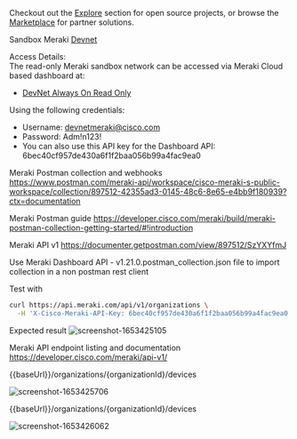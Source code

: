 Checkout out the [Explore](https://developer.cisco.com/meraki/explore/) section for open source projects, or browse the [Marketplace](https://apps.meraki.io/) for partner solutions.

Sandbox Meraki [Devnet](https://devnetsandbox.cisco.com/RM/Diagram/Index/a9487767-deef-4855-b3e3-880e7f39eadc?diagramType=Topology) 

Access Details:  
The read-only Meraki sandbox network can be accessed via Meraki Cloud based dashboard at:  

-   [DevNet Always On Read Only](https://account.meraki.com/secure/login/dashboard_login)

Using the following credentials:  

-   Username: devnetmeraki@cisco.com
-   Password: Adm!n123!
-   You can also use this API key for the Dashboard API: 6bec40cf957de430a6f1f2baa056b99a4fac9ea0

Meraki Postman collection and webhooks https://www.postman.com/meraki-api/workspace/cisco-meraki-s-public-workspace/collection/897512-42355ad3-0145-48c6-8e65-e4bb9f180939?ctx=documentation

Meraki Postman guide https://developer.cisco.com/meraki/build/meraki-postman-collection-getting-started/#!introduction

Meraki API v1 https://documenter.getpostman.com/view/897512/SzYXYfmJ

Use Meraki Dashboard API - v1.21.0.postman_collection.json file to import collection in a non postman rest client

Test with
```bash
curl https://api.meraki.com/api/v1/organizations \
  -H 'X-Cisco-Meraki-API-Key: 6bec40cf957de430a6f1f2baa056b99a4fac9ea0'
  ```

Expected result 
![screenshot-1653425105](https://user-images.githubusercontent.com/42084500/170133190-71694fcd-2b81-4404-a495-3a53f4af70a5.png)


Meraki API endpoint listing and documentation https://developer.cisco.com/meraki/api-v1/


{{baseUrl}}/organizations/{organizationId}/devices

![screenshot-1653425706](https://user-images.githubusercontent.com/42084500/170133217-5c3e199f-9348-483d-8315-a77dfbd92be9.png)


{{baseUrl}}/organizations/{organizationId}/devices

![screenshot-1653426062](https://user-images.githubusercontent.com/42084500/170133245-b942329f-00ab-47db-b747-3a37ef339555.png)
